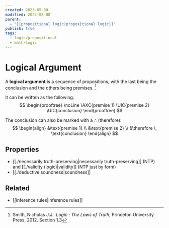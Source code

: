 ```yaml
---
created: 2023-05-30
modified: 2024-08-08
parent:
  - "[[propositional logic|propositional logic]]"
publish: true
tags:
  - logic/propositional
  - math/logic
---
```

# Logical Argument

A **logical argument** is a sequence of propositions, with the last being the conclusion and the others being premises. [^1]

It can be written as the following:
$$
\begin{prooftree} 
\noLine \AXC{premise 1}
\UIC{premise 2}
\UIC{conclusion}
\end{prooftree}
$$

The conclusion can also be marked with a $\therefore$ (therefore):
$$
\begin{align}
&\text{premise 1} \\
&\text{premise 2} \\
&\therefore \, \text{conclusion}
\end{align}
$$
## Properties
- [[./necessarily truth-preserving|necessarily truth-preserving]] (NTP) and [[./validity (logic)|validity]] (NTP just by form)
- [[./deductive soundness|soundness]]

## Related
- [[inference rules|inference rules]]


[^1]: Smith, Nicholas J.J.. _Logic : The Laws of Truth_, Princeton University Press, 2012. Section 1.3